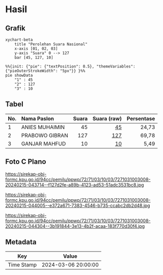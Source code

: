 # Hasil

## Grafik

```mermaid
xychart-beta
    title "Perolehan Suara Nasional"
    x-axis [01, 02, 03]
    y-axis "Suara" 0 --> 127
    bar [45, 127, 10]
```

```mermaid
%%{init: {"pie": {"textPosition": 0.5}, "themeVariables": {"pieOuterStrokeWidth": "5px"}} }%%
pie showData
    "1" : 45
    "2" : 127
    "3" : 10
```

## Tabel

| No. | Nama Paslon    | Suara | Suara (raw) | Persentase |
|:--- |:-------------- | -----:| -----------:| ----------:|
| 1   | ANIES MUHAIMIN | 45    | [45][p-1]   | 24,73      |
| 2   | PRABOWO GIBRAN | 127   | [127][p-2]  | 69,78      |
| 3   | GANJAR MAHFUD  | 10    | [10][p-3]   | 5,49       |


[p-1]: https://github.com/gigit-pemilu/pemilu-2024/blob/main/pilpres/hitung-suara/sub/72-sulawesi-tengah/sub/71-kota-palu/sub/03-palu-selatan/sub/1003-petobo/sub/008-tps/sub/paslon-1.txt
[p-2]: https://github.com/gigit-pemilu/pemilu-2024/blob/main/pilpres/hitung-suara/sub/72-sulawesi-tengah/sub/71-kota-palu/sub/03-palu-selatan/sub/1003-petobo/sub/008-tps/sub/paslon-2.txt
[p-3]: https://github.com/gigit-pemilu/pemilu-2024/blob/main/pilpres/hitung-suara/sub/72-sulawesi-tengah/sub/71-kota-palu/sub/03-palu-selatan/sub/1003-petobo/sub/008-tps/sub/paslon-3.txt

## Foto C Plano

https://sirekap-obj-formc.kpu.go.id/94cc/pemilu/ppwp/72/71/03/10/03/7271031003008-20240215-043714--f127d2fe-a89b-4123-ad53-51adc3531bc8.jpg

https://sirekap-obj-formc.kpu.go.id/94cc/pemilu/ppwp/72/71/03/10/03/7271031003008-20240215-044005--e372a671-7383-4546-b735-ccabc2db2d48.jpg

https://sirekap-obj-formc.kpu.go.id/94cc/pemilu/ppwp/72/71/03/10/03/7271031003008-20240215-044304--3b191844-3e13-4b2f-acaa-183f770d30f4.jpg


## Metadata

| Key        | Value               |
| ---------- | ------------------- |
| Time Stamp | 2024-03-06 20:00:00 |



